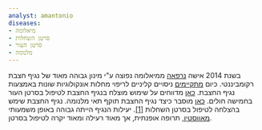 ```yaml
---
analyst: amantonio
diseases:
- מיאלומה
- סרטן השחלות
- סרטן העור
- מלנומה
---
```


בשנת 2014 אישה [נרפאה](http://edition.cnn.com/2014/05/15/health/measles-cancer-remission/index.html) ממיאלומה נפוצה ע"י מינון גבוהה מאוד של נגיף חצבת רקומביננטי.
כיום [מתקיימים](http://www.ncbi.nlm.nih.gov/pmc/articles/PMC3926122) ניסויים קליניים לריפוי מחלות אונקולוגיות שונות באמצעות נגיף החצבת.
[כאן](https://www.ncbi.nlm.nih.gov/pubmed/15961518) מדווחים על שימוש מוצלח בנגיף החצבת לטיפול בסרטן העור בחמישה חולים.
[כאן](https://www.ncbi.nlm.nih.gov/pmc/articles/PMC3378495) מוסבר כיצד נגיף החצבת תוקף תאי מלנומה.
נגיף החצבת שימש בהצלחה לטיפול בסרטן השחלות [[1]](https://www.ncbi.nlm.nih.gov/pmc/articles/PMC2890216/],[[2]==https://www.ncbi.nlm.nih.gov/pmc/articles/PMC4377302/). יעילות הנגיף הייתה גבוהה באופן משמעותי [מאווסטין](https://en.wikipedia.org/wiki/Bevacizumab), תרופה אופנתית, אך מאוד רעילה ומאוד יקרה לטיפול בסרטן.
